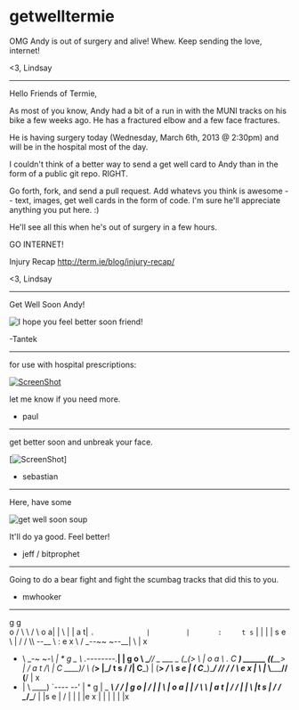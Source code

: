getwelltermie
=============

OMG Andy is out of surgery and alive! Whew. Keep sending the love, internet!

<3,
Lindsay

----

Hello Friends of Termie,

As most of you know, Andy had a bit of a run in with the MUNI tracks on his bike a few weeks ago. He has a fractured elbow and a few face fractures.

He is having surgery today (Wednesday, March 6th, 2013 @ 2:30pm) and will be in the hospital most of the day.

I couldn't think of a better way to send a get well card to Andy than in the form of a public git repo. RIGHT.

Go forth, fork, and send a pull request. Add whatevs you think is awesome -- text, images, get well cards in the form of code. I'm sure he'll appreciate anything you put here. :)

He'll see all this when he's out of surgery in a few hours.

GO INTERNET!

Injury Recap http://term.ie/blog/injury-recap/

<3, 
Lindsay

----

Get Well Soon Andy!

![I hope you feel better soon friend!](http://img.vmessages.com/get-well-soon/10.gif)

 -Tantek

----


for use with hospital prescriptions:


[![ScreenShot](https://raw.github.com/pauloppenheim/getwelltermie/master/img/what_is_this_a_youtube_video_or_something.png)](http://youtu.be/Mf6JCpJjdiY)

let me know if you need more.

+ paul


----

get better soon and unbreak your face.

[![ScreenShot](https://raw.github.com/bastih/getwelltermie/master/img/beer.jpg)]

+ sebastian

----

Here, have some

![get well soon soup](http://i.imgur.com/uNIXTBM.jpg)

It'll do ya good. Feel better!

+ jeff / bitprophet

----

Going to do a bear fight and fight the scumbag tracks that did this to you.

+ mwhooker

----

  g                                               g  
  o /     \             \            /    \       o
  a|       |             \          |      |      a
  t|       `.             |         |       :     t
  s`        |             |        \|       |     s
  e \       | /       /  \\\   --__ \\       :    e
  x  \      \/   _--~~          ~--__| \     |    x  
  *   \      \_-~                    ~-_\    |    *
  g    \_     \        _.--------.______\|   |    g
  o      \     \______// _ ___ _ (_(__>  \   |    o
  a       \   .  C ___)  ______ (_(____>  |  /    a
  t       /\ |   C ____)/      \ (_____>  |_/     t
  s      / /\|   C_____)       |  (___>   /  \    s
  e     |   (   _C_____)\______/  // _/ /     \   e
  x     |    \  |__   \\_________// (__/       |  x
  *    | \    \____)   `----   --'             |  *
  g    |  \_          ___\       /_          _/ | g
  o   |              /    |     |  \            | o
  a   |             |    /       \  \           | a
  t   |          / /    |         |  \           |t
  s   |         / /      \__/\___/    |          |s
  e  |           /        |    |       |         |e
  x  |          |         |    |       |         |x
